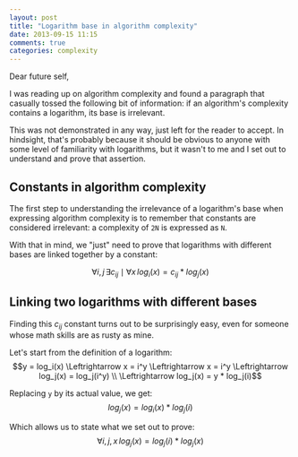 ```yaml
---
layout: post
title: "Logarithm base in algorithm complexity"
date: 2013-09-15 11:15
comments: true
categories: complexity
---
```

Dear future self,

I was reading up on algorithm complexity and found a paragraph that casually tossed the following bit of information:
if an algorithm's complexity contains a logarithm, its base is irrelevant.

This was not demonstrated in any way, just left for the reader to accept. In hindsight, that's probably because it
should be obvious to anyone with some level of familiarity with logarithms, but it wasn't to me and I set out to
understand and prove that assertion.

<!-- more -->


## Constants in algorithm complexity

The first step to understanding the irrelevance of a logarithm's base when expressing algorithm complexity is to
remember that constants are considered irrelevant: a complexity of `2N` is expressed as `N`.

With that in mind, we "just" need to prove that logarithms with different bases are linked together by a constant:

$$\forall i,j \, \exists c_{ij} \mid \forall x \, log_i(x) = c_{ij} * log_j(x)$$



## Linking two logarithms with different bases

Finding this $c_{ij}$ constant turns out to be surprisingly easy, even for someone whose math skills are as rusty as
mine.

Let's start from the definition of a logarithm:
$$y = log_i(x) \Leftrightarrow x = i^y \Leftrightarrow x = i^y \Leftrightarrow log_j(x) = log_j(i^y) \\
\Leftrightarrow log_j(x) = y * log_j(i)$$

Replacing `y` by its actual value, we get:
$$log_j(x) = log_i(x) * log_j(i)$$

Which allows us to state what we set out to prove:
$$\forall i,j,x \, log_j(x) = log_j(i) * log_j(x)$$
